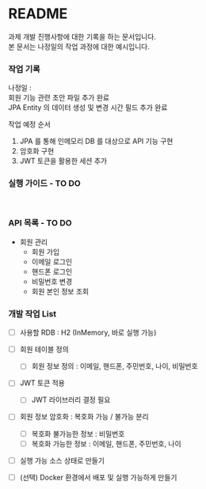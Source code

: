 # README #

과제 개발 진행사항에 대한 기록을 하는 문서입니다.<br>
본 문서는 나정일의 작업 과정에 대한 예시입니다.

### 작업 기록
나정일 : 
<br>
회원 기능 관련 초안 파일 추가 완료
<br>
JPA Entity 의 데이터 생성 및 변경 시간 필드 추가 완료


작업 예정 순서

1. JPA 를 통해 인메모리 DB 를 대상으로 API 기능 구현
2. 암호화 구현
3. JWT 토큰을 활용한 세션 추가

### 실행 가이드 - TO DO
<br>

### API 목록 - TO DO

+ 회원 관리
  + 회원 가입
  + 이메일 로그인
  + 핸드폰 로그인
  + 비밀번호 변경
  + 회원 본인 정보 조회
  
### 개발 작업 List

- [ ] 사용할 RDB : H2 (InMemory, 바로 실행 가능)
- [ ] 회원 테이블 정의
  - [ ] 회원 정보 정의 : 이메일, 핸드폰, 주민번호, 나이, 비밀번호
- [ ] JWT 토큰 적용
  - [ ] JWT 라이브러리 결정 필요
- [ ] 회원 정보 암호화 : 복호화 가능 / 불가능 분리
  - [ ] 복호화 불가능한 정보 : 비밀번호
  - [ ] 복호화 가능한 정보 : 이메일, 핸드폰, 주민번호, 나이
- [ ] 실행 가능 소스 상태로 만들기
- [ ] (선택) Docker 환경에서 배포 및 실행 가능하게 만들기
  